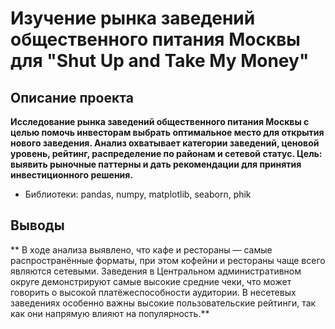 # Изучение рынка заведений общественного питания Москвы для "Shut Up and Take My Money"

## Описание проекта
**Исследование рынка заведений общественного питания Москвы с целью помочь инвесторам выбрать оптимальное место для открытия нового заведения. Анализ охватывает категории заведений, ценовой уровень, рейтинг, распределение по районам и сетевой статус.
Цель: выявить рыночные паттерны и дать рекомендации для принятия инвестиционного решения.**
- Библиотеки: pandas, numpy, matplotlib, seaborn, phik

## Выводы
** В ходе анализа выявлено, что кафе и рестораны — самые распространённые форматы, при этом кофейни и рестораны чаще всего являются сетевыми. Заведения в Центральном административном округе демонстрируют самые высокие средние чеки, что может говорить о высокой платёжеспособности аудитории. В несетевых заведениях особенно важны высокие пользовательские рейтинги, так как они напрямую влияют на популярность.**
